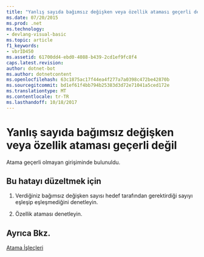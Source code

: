 ```yaml
---
title: "Yanlış sayıda bağımsız değişken veya özellik ataması geçerli değil"
ms.date: 07/20/2015
ms.prod: .net
ms.technology:
- devlang-visual-basic
ms.topic: article
f1_keywords:
- vbrID450
ms.assetid: 61700dd4-ebd0-4088-b439-2cd1ef9fc8f4
caps.latest.revision: 
author: dotnet-bot
ms.author: dotnetcontent
ms.openlocfilehash: 63c1875ac17f44ea4f277a7a0398c472be42870b
ms.sourcegitcommit: bd1ef61f4bb794b25383d3d72e71041a5ced172e
ms.translationtype: MT
ms.contentlocale: tr-TR
ms.lasthandoff: 10/18/2017
---
```

# <a name="wrong-number-of-arguments-or-property-assignment-not-valid"></a>Yanlış sayıda bağımsız değişken veya özellik ataması geçerli değil
Atama geçerli olmayan girişiminde bulunuldu.  
  
## <a name="to-correct-this-error"></a>Bu hatayı düzeltmek için  
  
1.  Verdiğiniz bağımsız değişken sayısı hedef tarafından gerektirdiği sayıyı eşleşip eşleşmediğini denetleyin.  
  
2.  Özellik ataması denetleyin.  
  
## <a name="see-also"></a>Ayrıca Bkz.  
 [Atama İşleçleri](../../visual-basic/language-reference/operators/assignment-operators.md)
